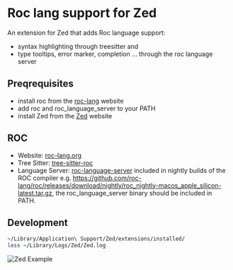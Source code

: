 # Roc lang support for Zed

An extension for Zed that adds Roc language support:

- syntax highlighting through treesitter and
- type tooltips, error marker, completion ... through the roc language server

## Preqrequisites

- install roc from the [roc-lang](https://roc-lang.org) website
- add roc and roc_language_server to your PATH
- install Zed from the [Zed](https://zedapp.org) website

## ROC

- Website: [roc-lang.org](https://roc-lang.org)
- Tree Sitter: [tree-sitter-roc](https://github.com/faldor20/tree-sitter-roc)
- Language Server: [roc-language-server](https://github.com/roc-lang/roc/tree/main) included in nightly builds of the ROC compiler e.g. https://github.com/roc-lang/roc/releases/download/nightly/roc_nightly-macos_apple_silicon-latest.tar.gz, the roc_language_server binary should be included in PATH.

## Development

```sh
~/Library/Application\ Support/Zed/extensions/installed/
less ~/Library/Logs/Zed/Zed.log
```

![Zed Example](https://github.com/h2000/zed-roc/assets/187650/1ec0cda3-3679-4223-bc5e-3272babde364)
